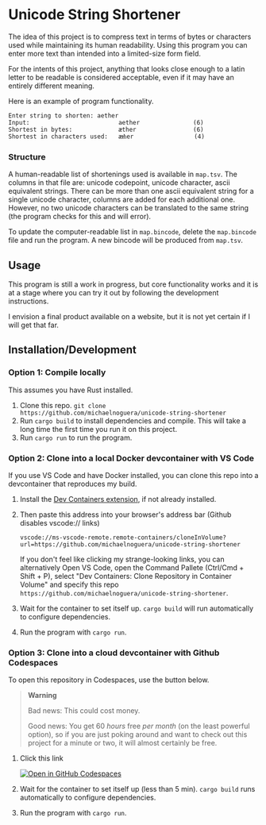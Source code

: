 # Unicode String Shortener

The idea of this project is to compress text in terms of bytes or characters used while maintaining its human readability. Using this program you can enter more text than intended into a limited-size form field.

For the intents of this project, anything that looks close enough to a latin letter to be readable is considered acceptable, even if it may have an entirely different meaning.

Here is an example of program functionality.
```
Enter string to shorten: aether
Input:                         aether               (6)
Shortest in bytes:             æther                (6)
Shortest in characters used:   æᵺer                 (4)
```

### Structure

A human-readable list of shortenings used is available in `map.tsv`. The columns in that file are: unicode codepoint, unicode character, ascii equivalent strings. There can be more than one ascii equivalent string for a single unicode character, columns are added for each additional one. However, no two unicode characters can be translated to the same string (the program checks for this and will error).

To update the computer-readable list in `map.bincode`, delete the `map.bincode` file and run the program. A new bincode will be produced from `map.tsv`.

## Usage

This program is still a work in progress, but core functionality works and it is at a stage where you can try it out by following the development instructions.

I envision a final product available on a website, but it is not yet certain if I will get that far.

## Installation/Development

### Option 1: Compile locally
This assumes you have Rust installed.

1. Clone this repo. `git clone https://github.com/michaelnoguera/unicode-string-shortener`
2. Run `cargo build` to install dependencies and compile.  This will take a long time the first time you run it on this project.
3. Run `cargo run` to run the program.

### Option 2: Clone into a local Docker devcontainer with VS Code
If you use VS Code and have Docker installed, you can clone this repo into a devcontainer that reproduces my build.

1. Install the [Dev Containers extension](https://marketplace.visualstudio.com/items?itemName=ms-vscode-remote.remote-containers), if not already installed.

2. Then paste this address into your browser's address bar (Github disables vscode:// links)

   `vscode://ms-vscode-remote.remote-containers/cloneInVolume?url=https://github.com/michaelnoguera/unicode-string-shortener`

   If you don't feel like clicking my strange-looking links, you can alternatively Open VS Code, open the Command Pallete (Ctrl/Cmd + Shift + P), select "Dev Containers: Clone Repository in Container Volume" and specify this repo `https://github.com/michaelnoguera/unicode-string-shortener`.

3. Wait for the container to set itself up. `cargo build` will run automatically to configure dependencies.

4. Run the program with `cargo run`.

### Option 3: Clone into a cloud devcontainer with Github Codespaces
To open this repository in Codespaces, use the button below.

> **Warning**
> 
> Bad news: This could cost money.
> 
> Good news: You get 60 _hours_ free _per month_ (on the least powerful option), so if you are just poking around and want to check out this project for a minute or two, it will almost certainly be free.

1. Click this link

    [![Open in GitHub Codespaces](https://github.com/codespaces/badge.svg)](https://github.com/codespaces/new?hide_repo_select=true&ref=main&repo=583980246)

2. Wait for the container to set itself up (less than 5 min). `cargo build` runs automatically to configure dependencies.

3. Run the program with `cargo run`.

